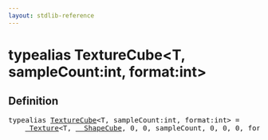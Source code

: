 ```yaml
---
layout: stdlib-reference
---
```


# typealias TextureCube\<T, sampleCount:int, format:int\>

## Definition

<pre>
<span class='code_keyword'>typealias</span> <a href="/stdlib-reference/types/TextureCube">TextureCube</a>&lt;T, sampleCount:<span class="code_keyword">int</span>, format:<span class="code_keyword">int</span>&gt; = 
    <a href="/stdlib-reference/types/Texture/index" class="code_type">_Texture</a>&lt;T, <a href="/stdlib-reference/types/ShapeCube/index" class="code_type">__ShapeCube</a>, 0, 0, sampleCount, 0, 0, 0, format&gt;;
</pre>

